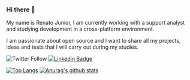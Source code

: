### Hi there 👋

My name is Renato Junior, I am currently working with a support analyst and studying development in a cross-platform environment.

I am passionate about open source and I want to share all my projects, ideas and tests that I will carry out during my studies.

<!--
**rntjr/rntjr** is a ✨ _special_ ✨ repository because its `README.md` (this file) appears on your GitHub profile.

Here are some ideas to get you started:

- 🔭 I’m currently working on ...
- 🌱 I’m currently learning ...
- 👯 I’m looking to collaborate on ...
- 🤔 I’m looking for help with ...
- 💬 Ask me about ...
- 📫 How to reach me: ...
- 😄 Pronouns: ...
- ⚡ Fun fact: ...
-->

![Twitter Follow](https://img.shields.io/twitter/follow/rntjr_?label=Renato%20Junior&style=social)
[![Linkedin Badge](https://img.shields.io/badge/-Renato_Junior-blue?style=flat-square&logo=Linkedin&logoColor=white&link=www.linkedin.com/in/rntjr)](www.linkedin.com/in/rntjr/)

[![Top Langs](https://github-readme-stats.vercel.app/api/top-langs/?username=rntjr&layout=compact)](https://github.com/anuraghazra/github-readme-stats)
[![Anurag's github stats](https://github-readme-stats.vercel.app/api?username=rntjr)](https://github.com/anuraghazra/github-readme-stats)
